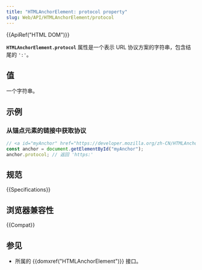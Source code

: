 ```yaml
---
title: "HTMLAnchorElement: protocol property"
slug: Web/API/HTMLAnchorElement/protocol
---
```


{{ApiRef("HTML DOM")}}

**`HTMLAnchorElement.protocol`** 属性是一个表示 URL 协议方案的字符串，包含结尾的 `':'`。

## 值

一个字符串。

## 示例

### 从锚点元素的链接中获取协议

```js
// <a id="myAnchor" href="https://developer.mozilla.org/zh-CN/HTMLAnchorElement"> 元素在文档中
const anchor = document.getElementById("myAnchor");
anchor.protocol; // 返回 'https:'
```

## 规范

{{Specifications}}

## 浏览器兼容性

{{Compat}}

## 参见

- 所属的 {{domxref("HTMLAnchorElement")}} 接口。
